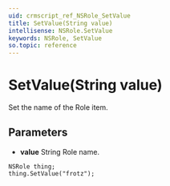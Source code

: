 ```yaml
---
uid: crmscript_ref_NSRole_SetValue
title: SetValue(String value)
intellisense: NSRole.SetValue
keywords: NSRole, SetValue
so.topic: reference
---
```


# SetValue(String value)

Set the name of the Role item.

## Parameters

* **value** String Role name.

```crmscript
NSRole thing;
thing.SetValue("frotz");
```

